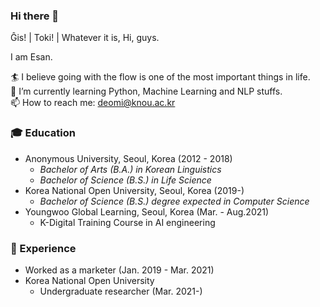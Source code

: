 ### Hi there 👋

Ĝis! | Toki! | Whatever it is, Hi, guys.

I am Esan.

🏄 I believe going with the flow is one of the most important things in life.  
🌱 I’m currently learning Python, Machine Learning and NLP stuffs.  
📫 How to reach me: deomi@knou.ac.kr  

### 🎓 Education
* Anonymous University, Seoul, Korea (2012 - 2018)
  * *Bachelor of Arts (B.A.) in Korean Linguistics*
  * *Bachelor of Science (B.S.) in Life Science*
* Korea National Open University, Seoul, Korea (2019-)
  * *Bachelor of Science (B.S.) degree expected in Computer Science*
* Youngwoo Global Learning, Seoul, Korea (Mar. - Aug.2021)
  * K-Digital Training Course in AI engineering

### 🎯 Experience
* Worked as a marketer (Jan. 2019 - Mar. 2021)
* Korea National Open University
  * Undergraduate researcher (Mar. 2021-)

<!--
**Esantomi/Esantomi** is a ✨ _special_ ✨ repository because its `README.md` (this file) appears on your GitHub profile.

Here are some ideas to get you started:

- 🔭 I’m currently working on ...
- 🌱 I’m currently learning ...
- 👯 I’m looking to collaborate on ...
- 🤔 I’m looking for help with ...
- 💬 Ask me about ...
- 📫 How to reach me: ...
- 😄 Pronouns: ...
- ⚡ Fun fact: ...
-->
